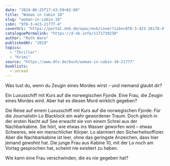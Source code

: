 ```yaml
---
date: "2024-06-25T17:43:59+02:00"
title: "Woman in Cabin 10"
slug: "woman-in-cabin-10"
isbn: "978-3-423-21777-4"
coverUri: "https://portal.dnb.de/opac/mvb/cover?isbn=978-3-423-26178-4"
cataloguePermalink: "https://d-nb.info/1171739230"
author: "Ruth Ware"
publishedAt: "2019"
topics:
  - "Thriller"
  - "Krimi"
source: "https://www.dtv.de/buch/woman-in-cabin-10-21777"
booklists:
  - unread
---
```


Was tust du, wenn du Zeugin eines Mordes wirst – und niemand glaubt dir?

Ein Luxusschiff mit Kurs auf die norwegischen Fjorde. Eine Frau, die Zeugin 
eines Mordes wird. Aber hat es diesen Mord wirklich gegeben?

Die Reise auf einem Luxusschiff mit Kurs auf die norwegischen Fjorde: Für die 
Journalistin Lo Blacklock ein wahr gewordener Traum. Doch gleich in der ersten 
Nacht auf See erwacht sie von einem Schrei aus der Nachbarkabine. Sie hört, wie 
etwas ins Wasser geworfen wird – etwas Schweres, wie ein menschlicher Körper. 
Lo alarmiert den Sicherheitsoffizier. Aber die Nachbarkabine ist leer, ohne das 
geringste Anzeichen, dass hier jemand gewohnt hat. Die junge Frau aus Kabine 
10, mit der Lo noch am Vortag gesprochen hat, scheint nie existiert zu 
haben.

Wie kann eine Frau verschwinden, die es nie gegeben hat?
                                                    
